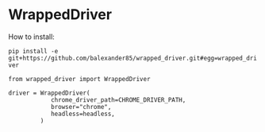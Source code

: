 # WrappedDriver

How to install:

`pip install -e git+https://github.com/balexander85/wrapped_driver.git#egg=wrapped_driver`

```$python
from wrapped_driver import WrappedDriver

driver = WrappedDriver(
            chrome_driver_path=CHROME_DRIVER_PATH,
            browser="chrome",
            headless=headless,
         )
```
